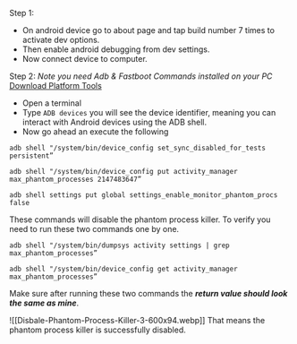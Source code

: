 
Step 1:
- On android device go to about page and tap build number 7 times to activate dev options.
- Then enable android debugging from dev settings.
- Now connect device to computer.

Step 2:
*Note you need Adb & Fastboot Commands installed on your PC*
[Download Platform Tools](https://developer.android.com/studio/releases/platform-tools)

- Open a terminal
- Type `ADB devices` you will see the device identifier, meaning you can interact with Android devices using the ADB shell.
- Now go ahead an execute the following

```
adb shell "/system/bin/device_config set_sync_disabled_for_tests persistent”
```
```
adb shell "/system/bin/device_config put activity_manager max_phantom_processes 2147483647”
```

```
adb shell settings put global settings_enable_monitor_phantom_procs false 
```

These commands will disable the phantom process killer. To verify you need to run these two commands one by one.

```
adb shell "/system/bin/dumpsys activity settings | grep max_phantom_processes”
```

```
adb shell "/system/bin/device_config get activity_manager max_phantom_processes”
```

Make sure after running these two commands the **_return value should look the same as mine_**.

![[Disbale-Phantom-Process-Killer-3-600x94.webp]]
That means the phantom process killer is successfully disabled.